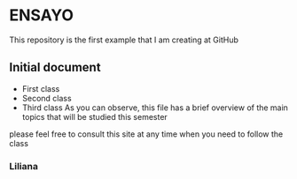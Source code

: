 # ENSAYO
This repository is the first example that I am creating at GitHub 
## Initial document
* First class
* Second class
* Third class
As you can observe, this file has a brief overview of the main topics that will be studied this semester

please feel free to consult this site at any time when you need to follow the class
### Liliana

